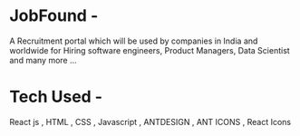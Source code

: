 # JobFound -

A Recruitment portal which will be used by companies in India and worldwide for Hiring software engineers, Product Managers, Data Scientist and many more ...

# Tech Used -

React js , HTML , CSS , Javascript , ANTDESIGN , ANT ICONS , React Icons
